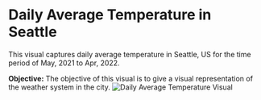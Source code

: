 # Daily Average Temperature in Seattle

This visual captures daily average temperature in Seattle, US for the time period of May, 2021 to Apr, 2022. 

**Objective:**
The objective of this visual is to give a visual representation of the weather system in the city. 
![Daily Average Temperature Visual](https://user-images.githubusercontent.com/11889034/171076077-1b38e446-a700-46b9-8b21-c1e5bb73405f.PNG)

